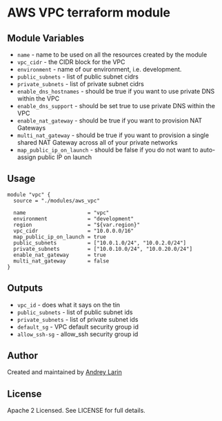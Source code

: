 # AWS VPC terraform module

## Module Variables

- `name` - name to be used on all the resources created by the module
- `vpc_cidr` - the CIDR block for the VPC
- `environment` - name of our environment, i.e. development.
- `public_subnets` - list of public subnet cidrs
- `private_subnets` - list of private subnet cidrs
- `enable_dns_hostnames` - should be true if you want to use private DNS within the VPC
- `enable_dns_support` - should be set true to use private DNS within the VPC
- `enable_nat_gateway` - should be true if you want to provision NAT Gateways
- `multi_nat_gateway` - should be true if you want to provision a single shared NAT Gateway across all of your private networks
- `map_public_ip_on_launch` - should be false if you do not want to auto-assign public IP on launch

## Usage

```hcl
module "vpc" {
  source = "./modules/aws_vpc"

  name                    = "vpc"
  environment             = "development"
  region                  = "${var.region}"
  vpc_cidr                = "10.0.0.0/16"
  map_public_ip_on_launch = true
  public_subnets          = ["10.0.1.0/24", "10.0.2.0/24"]
  private_subnets         = ["10.0.10.0/24", "10.0.20.0/24"]
  enable_nat_gateway      = true
  multi_nat_gateway       = false
}
```

## Outputs

- `vpc_id` - does what it says on the tin
- `public_subnets` - list of public subnet ids
- `private_subnets` - list of private subnet ids
- `default_sg` - VPC default security group id
- `allow_ssh-sg` - allow_ssh security group id

## Author

Created and maintained by [Andrey Larin](https://github.com/lestex)

## License

Apache 2 Licensed. See LICENSE for full details.